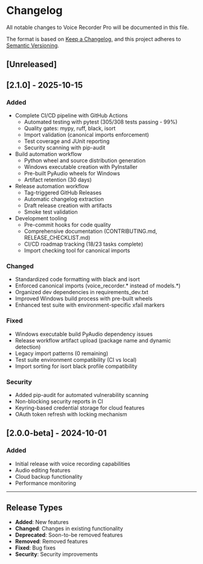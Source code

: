 # Changelog

All notable changes to Voice Recorder Pro will be documented in this file.

The format is based on [Keep a Changelog](https://keepachangelog.com/en/1.0.0/),
and this project adheres to [Semantic Versioning](https://semver.org/spec/v2.0.0.html).

## [Unreleased]

## [2.1.0] - 2025-10-15

### Added
- Complete CI/CD pipeline with GitHub Actions
  - Automated testing with pytest (305/308 tests passing - 99%)
  - Quality gates: mypy, ruff, black, isort
  - Import validation (canonical imports enforcement)
  - Test coverage and JUnit reporting
  - Security scanning with pip-audit
- Build automation workflow
  - Python wheel and source distribution generation
  - Windows executable creation with PyInstaller
  - Pre-built PyAudio wheels for Windows
  - Artifact retention (30 days)
- Release automation workflow
  - Tag-triggered GitHub Releases
  - Automatic changelog extraction
  - Draft release creation with artifacts
  - Smoke test validation
- Development tooling
  - Pre-commit hooks for code quality
  - Comprehensive documentation (CONTRIBUTING.md, RELEASE_CHECKLIST.md)
  - CI/CD roadmap tracking (18/23 tasks complete)
  - Import checking tool for canonical imports

### Changed
- Standardized code formatting with black and isort
- Enforced canonical imports (voice_recorder.* instead of models.*)
- Organized dev dependencies in requirements_dev.txt
- Improved Windows build process with pre-built wheels
- Enhanced test suite with environment-specific xfail markers

### Fixed
- Windows executable build PyAudio dependency issues
- Release workflow artifact upload (package name and dynamic detection)
- Legacy import patterns (0 remaining)
- Test suite environment compatibility (CI vs local)
- Import sorting for isort black profile compatibility

### Security
- Added pip-audit for automated vulnerability scanning
- Non-blocking security reports in CI
- Keyring-based credential storage for cloud features
- OAuth token refresh with locking mechanism

## [2.0.0-beta] - 2024-10-01

### Added
- Initial release with voice recording capabilities
- Audio editing features
- Cloud backup functionality
- Performance monitoring

---

## Release Types

- **Added**: New features
- **Changed**: Changes in existing functionality
- **Deprecated**: Soon-to-be removed features
- **Removed**: Removed features
- **Fixed**: Bug fixes
- **Security**: Security improvements
